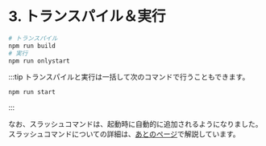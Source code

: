 # 3. トランスパイル＆実行
  ```bash
  # トランスパイル
  npm run build
  # 実行
  npm run onlystart
  ```
  
:::tip
  トランスパイルと実行は一括して次のコマンドで行うこともできます。
  ```bash
  npm run start
  ```
:::

なお、スラッシュコマンドは、起動時に自動的に追加されるようになりました。スラッシュコマンドについての詳細は、[あとのページ](../slashcommand.md)で解説しています。
